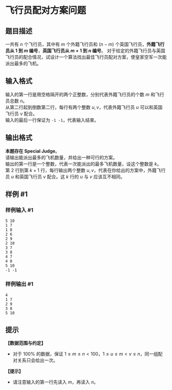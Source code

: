 # 飞行员配对方案问题

## 题目描述

一共有 $n$ 个飞行员，其中有 $m$ 个外籍飞行员和 $(n - m)$ 个英国飞行员，**外籍飞行员从 $1$ 到 $m$ 编号**，**英国飞行员从 $m + 1$ 到 $n$ 编号**。 对于给定的外籍飞行员与英国飞行员的配合情况，试设计一个算法找出最佳飞行员配对方案，使皇家空军一次能派出最多的飞机。

## 输入格式

输入的第一行是用空格隔开的两个正整数，分别代表外籍飞行员的个数 $m$ 和飞行员总数 $n$。  
从第二行起到倒数第二行，每行有两个整数 $u, v$，代表外籍飞行员 $u$ 可以和英国飞行员 $v$ 配合。  
输入的最后一行保证为 `-1 -1`，代表输入结束。

## 输出格式

**本题存在 Special Judge**。  
请输出能派出最多的飞机数量，并给出一种可行的方案。  
输出的第一行是一个整数，代表一次能派出的最多飞机数量，设这个整数是 $k$。  
第 $2$ 行到第 $k + 1$ 行，每行输出两个整数 $u, v$，代表在你给出的方案中，外籍飞行员 $u$ 和英国飞行员 $v$ 配合。这 $k$ 行的 $u$ 与 $v$ 应该互不相同。

## 样例 #1

### 样例输入 #1
```
5 10
1 7
1 8
2 6
2 9
2 10
3 7
3 8
4 7
4 8
5 10
-1 -1
```

### 样例输出 #1

```
4
1 7
2 9
3 8
5 10
```

## 提示

**【数据范围与约定】**

- 对于 $100\%$ 的数据，保证 $1 \leq m \leq n < 100$，$1 \leq u \leq m < v \leq n$，同一组配对关系只会给出一次。

**【提示】**

- 请注意输入的第一行先读入 $m$，再读入 $n$。
